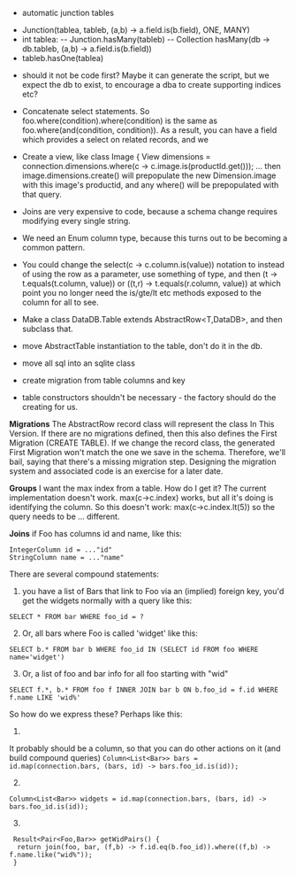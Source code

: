 * automatic junction tables
- Junction(tablea, tableb, (a,b) -> a.field.is(b.field), ONE, MANY)
- int tablea:
-- Junction.hasMany(tableb)
-- Collection<tableb> hasMany(db -> db.tableb, (a,b) -> a.field.is(b.field))
- tableb.hasOne(tablea)

* should it not be code first? Maybe it can generate the script, but we expect the db to exist, to encourage a dba to create supporting indices etc?

* Concatenate select statements. So foo.where(condition).where(condition) is the same as foo.where(and(condition, condition)). As a result, you can have a field which provides a select on related records, and we 

* Create a view, like class Image { View<Dimension> dimensions = connection.dimensions.where(c -> c.image.is(productId.get())); ... then image.dimensions.create() will prepopulate the new Dimension.image with this image's productid, and any where() will be prepopulated with that query.

* Joins are very expensive to code, because a schema change requires modifying every single string.
* We need an Enum column type, because this turns out to be becoming a common pattern.

* You could change the select(c -> c.column.is(value)) notation to instead of using the row as a parameter, use
  something of type<row>, and then (t -> t.equals(t.column, value)) or ((t,r) -> t.equals(r.column, value))
  at which point you no longer need the is/gte/lt etc methods exposed to the column for all to see. 

* Make a class DataDB.Table<T> extends AbstractRow<T,DataDB>, and then subclass that.
* move AbstractTable instantiation to the table, don't do it in the db.
* move all sql into an sqlite class
* create migration from table columns and key
* table constructors shouldn't be necessary - the factory should do the creating for us.

**Migrations**
The AbstractRow record class will represent the class In This Version.
If there are no migrations defined, then this also defines the First Migration (CREATE TABLE).
If we change the record class, the generated First Migration won't match the one we save in the schema.
Therefore, we'll bail, saying that there's a missing migration step.
Designing the migration system and associated code is an exercise for a later date.

**Groups**
I want the max index from a table. How do I get it?
The current implementation doesn't work.
max(c->c.index) works, but all it's doing is identifying the column. So this doesn't work:
max(c->c.index.lt(5))
so the query needs to be ... different.

**Joins**
if Foo has columns id and name, like this:

```
IntegerColumn id = ..."id"
StringColumn name = ..."name"
```

There are several compound statements:

1. you have a list of Bars that link to Foo via an (implied) foreign key, you'd get the widgets normally with a query like this:

`SELECT * FROM bar WHERE foo_id = ?`

2. Or, all bars where Foo is called 'widget' like this:

`SELECT b.* FROM bar b WHERE foo_id IN (SELECT id FROM foo WHERE name='widget')`

3. Or, a list of foo and bar info for all foo starting with "wid"

`SELECT f.*, b.* FROM foo f INNER JOIN bar b ON b.foo_id = f.id WHERE f.name LIKE 'wid%'`

So how do we express these? Perhaps like this:

1. 

It probably should be a column, so that you can do other actions on it (and build compound queries)
`Column<List<Bar>> bars = id.map(connection.bars, (bars, id) -> bars.foo_id.is(id));`

2.

`Column<List<Bar>> widgets = id.map(connection.bars, (bars, id) -> bars.foo_id.is(id));`

3.

```
 Result<Pair<Foo,Bar>> getWidPairs() {
  return join(foo, bar, (f,b) -> f.id.eq(b.foo_id)).where((f,b) -> f.name.like("wid%"));
 }
```
